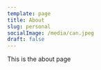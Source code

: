 ```yaml
---
template: page
title: About
slug: personal
socialImage: /media/can.jpeg
draft: false
---
```

This is the about page
